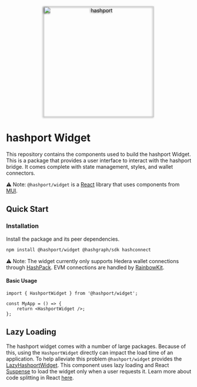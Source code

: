 <style>
    .hashport {
        filter: drop-shadow(-2px 1px 2px rgba(0,0,0,0.75));
    }
</style>
<p align="center">
    <a href="https://www.hashport.network/"><img class="hashport" width="300px" src="https://hashport.network/wp-content/uploads/hashport-logo-dark.svg" alt="hashport"></a>
</p>

# hashport Widget

This repository contains the components used to build the hashport Widget. This is a package that provides a user interface to interact with the hashport bridge. It comes complete with state management, styles, and wallet connectors.

&#9888; Note: `@hashport/widget` is a [React](https://reactjs.org/) library that uses components from [MUI](https://mui.com/).

## Quick Start

### Installation

Install the package and its peer dependencies.

```bash
npm install @hashport/widget @hashgraph/sdk hashconnect
```

&#9888; Note: The widget currently only supports Hedera wallet connections through [HashPack](https://www.hashpack.app/). EVM connections are handled by [RainbowKit](https://www.rainbowkit.com/).

#### Basic Usage

```tsx
import { HashportWidget } from '@hashport/widget';

const MyApp = () => {
    return <HashportWidget />;
};
```

## Lazy Loading

The hashport widget comes with a number of large packages. Because of this, using the `HashportWidget` directly can impact the load time of an application. To help alleviate this problem `@hashport/widget` provides the [LazyHashportWidget](./src/components/Widget/LazyHashportWidget.tsx). This component uses lazy loading and React [Suspense](https://react.dev/reference/react/Suspense) to load the widget only when a user requests it. Learn more about code splitting in React [here](https://react.dev/reference/react/lazy#suspense-for-code-splitting).
